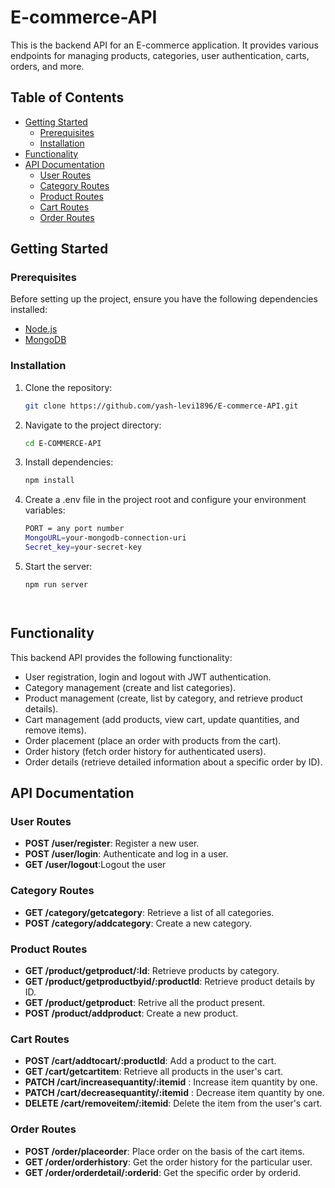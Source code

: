 # E-commerce-API

This is the backend API for an E-commerce application. It provides various endpoints for managing products, categories, user authentication, carts, orders, and more.

## Table of Contents

- [Getting Started](#getting-started)
  - [Prerequisites](#prerequisites)
  - [Installation](#installation)
- [Functionality](#functionality)
- [API Documentation](#api-documentation)
  - [User Routes](#user-routes)
  - [Category Routes](#category-routes)
  - [Product Routes](#product-routes)
  - [Cart Routes](#cart-routes)
  - [Order Routes](#order-routes)

## Getting Started

### Prerequisites

Before setting up the project, ensure you have the following dependencies installed:

- [Node.js](https://nodejs.org/)
- [MongoDB](https://www.mongodb.com/)

### Installation

1. Clone the repository:

   ```bash
   git clone https://github.com/yash-levi1896/E-commerce-API.git


2. Navigate to the project directory:

   ```bash
   cd E-COMMERCE-API


3. Install dependencies:

   ```bash
   npm install


4. Create a .env file in the project root and configure your environment variables:

   ```bash
   PORT = any port number
   MongoURL=your-mongodb-connection-uri
   Secret_key=your-secret-key


5. Start the server:

   ```bash
   npm run server




## Functionality

This backend API provides the following functionality:

- User registration, login and logout with JWT authentication.
- Category management (create and list categories).
- Product management (create, list by category, and retrieve product details).
- Cart management (add products, view cart, update quantities, and remove items).
- Order placement (place an order with products from the cart).
- Order history (fetch order history for authenticated users).
- Order details (retrieve detailed information about a specific order by ID).


## API Documentation

### User Routes

- **POST /user/register**: Register a new user.
- **POST /user/login**: Authenticate and log in a user.
- **GET  /user/logout**:Logout the user 

### Category Routes

- **GET /category/getcategory**: Retrieve a list of all categories.
- **POST /category/addcategory**: Create a new category.

### Product Routes

- **GET /product/getproduct/:Id**: Retrieve products by category.
- **GET /product/getproductbyid/:productId**: Retrieve product details by ID.
- **GET /product/getproduct**: Retrive all the product present.
- **POST /product/addproduct**: Create a new product.

### Cart Routes

- **POST /cart/addtocart/:productId**: Add a product to the cart.
- **GET /cart/getcartitem**: Retrieve all products in the user's cart.
- **PATCH /cart/increasequantity/:itemid** : Increase item quantity by one.
- **PATCH /cart/decreasequantity/:itemid** : Decrease item quantity by one.
- **DELETE /cart/removeitem/:itemid**: Delete the item from the user's cart.

###  Order Routes

- **POST /order/placeorder**:  Place order on the basis of the cart items.
- **GET /order/orderhistory**: Get the order history for the particular user.
- **GET /order/orderdetail/:orderid**: Get the specific order by orderid.